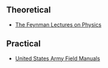 ## Theoretical
* [The Feynman Lectures on Physics](http://www.feynmanlectures.caltech.edu/)

## Practical
* [United States Army Field Manuals](https://en.wikipedia.org/wiki/United_States_Army_Field_Manuals)
